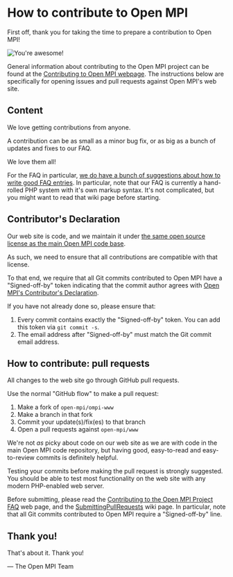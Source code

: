 # How to contribute to Open MPI

First off, thank you for taking the time to prepare a contribution to
Open MPI!

![You're awesome!](https://www.open-mpi.org/images/youre-awesome.jpg)

General information about contributing to the Open MPI project can be found at the [Contributing to Open MPI webpage](https://www.open-mpi.org/community/contribute/).
The instructions below are specifically for opening issues and pull requests against Open MPI's web site.

## Content

We love getting contributions from anyone.

A contribution can be as small as a minor bug fix, or as big as a bunch of updates and fixes to our FAQ.

We love them all!

For the FAQ in particular, [we do have a bunch of suggestions about how to write good FAQ entries](https://github.com/open-mpi/ompi/wiki/OMPIFAQEntries).  In particular, note that our FAQ is currently a hand-rolled PHP system with it's own markup syntax.  It's not complicated, but you might want to read that wiki page before starting.

## Contributor's Declaration

Our web site is code, and we maintain it under [the same open source license as the main Open MPI code base](https://github.com/open-mpi/ompi/blob/master/LICENSE).

As such, we need to ensure that all contributions are compatible with that license.

To that end, we require that all Git commits contributed to Open MPI
have a "Signed-off-by" token indicating that the commit author agrees
with [Open MPI's Contributor's
Declaration](https://github.com/open-mpi/ompi/wiki/Administrative-rules#contributors-declaration).

If you have not already done so, please ensure that:

1. Every commit contains exactly the "Signed-off-by" token.  You can
add this token via `git commit -s`.
1. The email address after "Signed-off-by" must match the Git commit
email address.

## How to contribute: pull requests

All changes to the web site go through GitHub pull requests.

Use the normal "GitHub flow" to make a pull request:

1. Make a fork of `open-mpi/ompi-www`
1. Make a branch in that fork
1. Commit your update(s)/fix(es) to that branch
1. Open a pull requests against `open-mpi/www`

We're not *as* picky about code on our web site as we are with code in the main Open MPI code repository, but having good, easy-to-read and easy-to-review commits is definitely helpful.

Testing your commits before making the pull request is strongly suggested.  You should be able to test most functionality on the web site with any modern PHP-enabled web server.

Before submitting, please read the [Contributing to the Open MPI Project FAQ](https://www.open-mpi.org/faq/?category=contributing) web page, and the [SubmittingPullRequests](https://github.com/open-mpi/ompi/wiki/SubmittingPullRequests) wiki page.  In particular, note that all Git commits contributed to Open MPI require a "Signed-off-by" line.

## Thank you!

That's about it.  Thank you!

— The Open MPI Team

